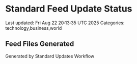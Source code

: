 # Standard Feed Update Status
Last updated: Fri Aug 22 20:13:35 UTC 2025
Categories: technology,business,world

## Feed Files Generated

Generated by Standard Updates Workflow
